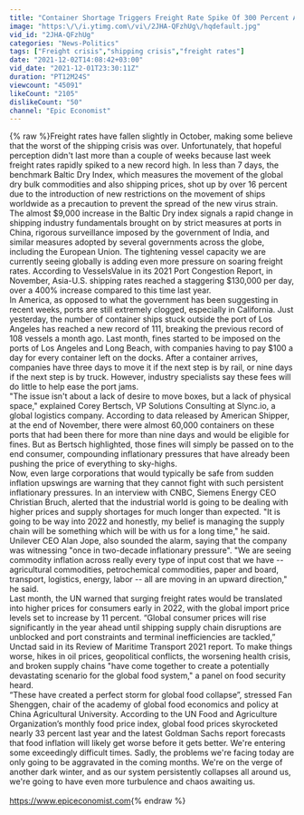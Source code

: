 ```yaml
---
title: "Container Shortage Triggers Freight Rate Spike Of 300 Percent As Port Congestion Worsens Worldwide"
image: "https:\/\/i.ytimg.com\/vi\/2JHA-QFzhUg\/hqdefault.jpg"
vid_id: "2JHA-QFzhUg"
categories: "News-Politics"
tags: ["Freight crisis","shipping crisis","freight rates"]
date: "2021-12-02T14:08:42+03:00"
vid_date: "2021-12-01T23:30:11Z"
duration: "PT12M24S"
viewcount: "45091"
likeCount: "2105"
dislikeCount: "50"
channel: "Epic Economist"
---
```

{% raw %}Freight rates have fallen slightly in October, making some believe that the worst of the shipping crisis was over. Unfortunately, that hopeful perception didn't last more than a couple of weeks because last week freight rates rapidly spiked to a new record high. In less than 7 days, the benchmark Baltic Dry Index, which measures the movement of the global dry bulk commodities and also shipping prices, shot up by over 16 percent due to the introduction of new restrictions on the movement of ships worldwide as a precaution to prevent the spread of the new virus strain.<br />The almost $9,000 increase in the Baltic Dry index signals a rapid change in shipping industry fundamentals brought on by strict measures at ports in China, rigorous surveillance imposed by the government of India, and similar measures adopted by several governments across the globe, including the European Union. The tightening vessel capacity we are currently seeing globally is adding even more pressure on soaring freight rates. According to VesselsValue in its 2021 Port Congestion Report, in November, Asia-U.S. shipping rates reached a staggering $130,000 per day, over a 400% increase compared to this time last year.<br />In America, as opposed to what the government has been suggesting in recent weeks, ports are still extremely clogged, especially in California. Just yesterday, the number of container ships stuck outside the port of Los Angeles has reached a new record of 111, breaking the previous record of 108 vessels a month ago. Last month, fines started to be imposed on the ports of Los Angeles and Long Beach, with companies having to pay $100 a day for every container left on the docks. After a container arrives, companies have three days to move it if the next step is by rail, or nine days if the next step is by truck. However, industry specialists say these fees will do little to help ease the port jams.<br />&quot;The issue isn't about a lack of desire to move boxes, but a lack of physical space,&quot; explained Corey Bertsch, VP Solutions Consulting at Slync.io, a global logistics company. According to data released by American Shipper, at the end of November, there were almost 60,000 containers on these ports that had been there for more than nine days and would be eligible for fines. But as Bertsch highlighted, those fines will simply be passed on to the end consumer, compounding inflationary pressures that have already been pushing the price of everything to sky-highs.<br />Now, even large corporations that would typically be safe from sudden inflation upswings are warning that they cannot fight with such persistent inflationary pressures. In an interview with CNBC, Siemens Energy CEO Christian Bruch, alerted that the industrial world is going to be dealing with higher prices and supply shortages for much longer than expected. &quot;It is going to be way into 2022 and honestly, my belief is managing the supply chain will be something which will be with us for a long time,&quot; he said. Unilever CEO Alan Jope, also sounded the alarm, saying that the company was witnessing &quot;once in two-decade inflationary pressure&quot;. &quot;We are seeing commodity inflation across really every type of input cost that we have -- agricultural commodities, petrochemical commodities, paper and board, transport, logistics, energy, labor -- all are moving in an upward direction,&quot; he said.<br />Last month, the UN warned that surging freight rates would be translated into higher prices for consumers early in 2022, with the global import price levels set to increase by 11 percent. “Global consumer prices will rise significantly in the year ahead until shipping supply chain disruptions are unblocked and port constraints and terminal inefficiencies are tackled,” Unctad said in its Review of Maritime Transport 2021 report. To make things worse, hikes in oil prices, geopolitical conflicts, the worsening health crisis, and broken supply chains &quot;have come together to create a potentially devastating scenario for the global food system,&quot; a panel on food security heard.<br />“These have created a perfect storm for global food collapse”, stressed Fan Shenggen, chair of the academy of global food economics and policy at China Agricultural University. According to the UN Food and Agriculture Organization’s monthly food price index, global food prices skyrocketed nearly 33 percent last year and the latest Goldman Sachs report forecasts that food inflation will likely get worse before it gets better. We're entering some exceedingly difficult times. Sadly, the problems we're facing today are only going to be aggravated in the coming months. We're on the verge of another dark winter, and as our system persistently collapses all around us, we're going to have even more turbulence and chaos awaiting us.<br /><br /> <a rel="nofollow" target="blank" href="https://www.epiceconomist.com​">https://www.epiceconomist.com​</a>{% endraw %}

